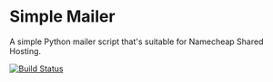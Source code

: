# Simple Mailer
A simple Python mailer script that's suitable for Namecheap Shared Hosting.

[![Build Status](https://travis-ci.com/zedr/simple-mailer.svg?branch=master)](https://travis-ci.com/zedr/simple-mailer)
